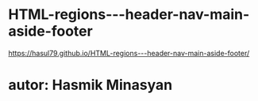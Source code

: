# HTML-regions---header-nav-main-aside-footer

https://hasul79.github.io/HTML-regions---header-nav-main-aside-footer/

# autor: Hasmik Minasyan
